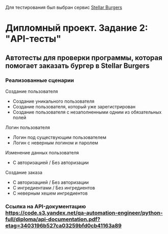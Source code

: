 Для тестирования был выбран сервис [Stellar Burgers](https://stellarburgers.nomoreparties.site/)
# Дипломный проект. Задание 2: "API-тесты"  
## Автотесты для проверки программы, которая помогает заказать бургер в Stellar Burgers

### Реализованные сценарии
Создание пользователя
- Создание уникального пользователя
- Создание пользователя, который уже зарегистрирован
- Создание пользователя с незаполненными одним из обязательных полей

Логин пользователя
- Логин под существующим пользователем
- Логин с неверным логином и паролем

Изменение данных пользователя 
- C авторизацией / Без авторизации

Создание заказа
- C авторизацией / Без авторизации
- С ингредиентами / Без ингредиентов 
- С неверным хешем ингредиентов
  
### Ссылка на API-документацию https://code.s3.yandex.net/qa-automation-engineer/python-full/diploma/api-documentation.pdf?etag=3403196b527ca03259bfd0cb41163a89
